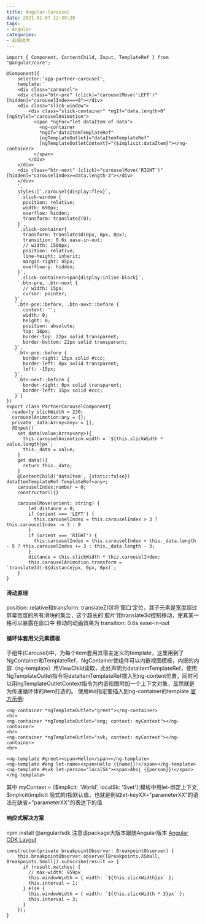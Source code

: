 ```yaml
---
title: Angular-Carousel
date: 2021-01-07 12:39:28
tags:
- Angular
categories: 
- 前端技术
---
```

```
import { Component, ContentChild, Input, TemplateRef } from "@angular/core";

@Component({
    selector:'app-partner-carousel',
    template:`
    <div class="carousel">
    <div class="btn-pre" (click)="carouselMove('LEFT')" [hidden]="carouselIndex===0"></div>
    <div class="slick-window">
        <div class="slick-container" *ngIf="data.length>0" [ngStyle]="carouselAnimotion">
          <span *ngFor="let dataItem of data">
            <ng-container
            *ngIf="dataItemTemplateRef"
            [ngTemplateOutlet]="dataItemTemplateRef"
            [ngTemplateOutletContext]="{$implicit:dataItem}"></ng-container>
          </span>
        </div>
    </div>
    <div class="btn-next" (click)="carouselMove('RIGHT')" [hidden]="carouselIndex>=data.length-3"></div>
    </div>
    `,
    styles:[`.carousel{display:flex}`,
    `.slick-window {
      position: relative;
      width: 690px;
      overflow: hidden;
      transform: translateZ(0);
    }`,
    `.slick-container{
      transform: translate3d(0px, 0px, 0px);
      transition: 0.6s ease-in-out;
      // width: 1500px;
      position: relative;
      line-height: inherit;
      margin-right: 45px;
      overflow-y: hidden;
    }`,
    `.slick-container>span{display:inline-block}`,
    `.btn-pre, .btn-next {
      // width: 15px;
      cursor: pointer;
   }`,
   `.btn-pre::before, .btn-next::before {
      content: '';
      width: 0;
      height: 0;
      position: absolute;
      top: 16px;
      border-top: 22px solid transparent;
      border-bottom: 22px solid transparent;
   }`,
   `.btn-pre::before {
      border-right: 15px solid #ccc;
      border-left: 0px solid transparent;
      left: -15px;
   }`,
   `.btn-next::before {
      border-right: 0px solid transparent;
      border-left: 15px solid #ccc;
   }`]
})
export class PartnerCarouselComponent{
  readonly slickWidth = 230;
  carouselAnimotion:any = {};
  private _data:Array<any> = [];
  @Input() 
    set data(value:Array<any>){
      this.carouselAnimotion.width = `${this.slickWidth * value.length}px`;
      this._data = value;
    }
    get data(){
      return this._data;
    }
    @ContentChild('dataItem', {static:false}) dataItemTemplateRef:TemplateRef<any>;
    carouselIndex:number = 0;
    constructor(){}

    carouselMove(orient: string) {
        let distance = 0;
        if (orient === 'LEFT') {
          this.carouselIndex = this.carouselIndex > 3 ? this.carouselIndex -= 3 : 0
        }
        if (orient === 'RIGHT') {
          this.carouselIndex = this.carouselIndex < this._data.length - 5 ? this.carouselIndex += 3 : this._data.length - 3;
        }
        distance = this.slickWidth * this.carouselIndex;
        this.carouselAnimotion.transform = `translate3d(-${distance}px, 0px, 0px)`;
    }
}
```
#### 滑动原理
position: relative和transform: translateZ(0)将‘窗口’定位，其子元素是宽度超过屏幕宽度的所有滑块的集合，这个超长的‘胶片’用translate3d控制移动，使其某一格可以暴露在窗口中
移动的动画效果为 transition: 0.6s ease-in-out
#### 循环体套用父元素模板
子组件(Carousel)中，为每个item套用其宿主定义的template，这里用到了NgContainer和TemplateRef，NgContainer使组件可以内嵌视图模板，内嵌的内容（ng-template）用ViewChild读取，此处声明为dataItemTemplateRef，使用NgTemplateOutlet指令将dataItemTemplateRef插入到ng-content位置，同时可以用ngTemplateOutletContext指令为内嵌视图附加一个上下文对象，显然就是为传递循环体的item打造的。
使用#id指定要插入到ng-container的template
[官方示例](https://angular.cn/api/common/NgTemplateOutlet#example):
```
<ng-container *ngTemplateOutlet="greet"></ng-container>
<hr>
<ng-container *ngTemplateOutlet="eng; context: myContext"></ng-container>
<hr>
<ng-container *ngTemplateOutlet="svk; context: myContext"></ng-container>
<hr>

<ng-template #greet><span>Hello</span></ng-template>
<ng-template #eng let-name><span>Hello {{name}}!</span></ng-template>
<ng-template #svk let-person="localSk"><span>Ahoj {{person}}!</span></ng-template>
```
其中 myContext = {$implicit: 'World', localSk: 'Svet'};模板中用let-绑定上下文, $implicit(implicit 隐式的)指默认值，也就是例如let-keyXX="parameterXX"的语法在缺省="parameterXX"的表达下的值
#### 响应式解决方案
npm install @angular/sdk
注意该package大版本跟随Angular版本
[Angular CDK Layout](https://material.angular.io/cdk/layout/overview)
```
constructor(private breakpointObserver: BreakpointObserver) {
    this.breakpointObserver.observe([Breakpoints.XSmall, Breakpoints.Small]).subscribe(result => {
      if (result.matches) {
        // max-width: 959px
        this.windowWidth = { width: `${this.slickWidth}px` };
        this.interval = 1;
      } else {
        this.windowWidth = { width: `${this.slickWidth * 3}px` };
        this.interval = 3;
      }
    });
}
```
